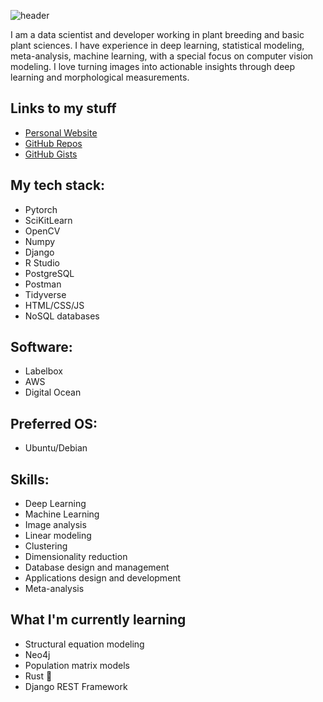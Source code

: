 ![header](https://capsule-render.vercel.app/api?type=blur&color=ebcb8b&height=300&section=header&text=Bo%20Meyering&fontSize=90&fontColor=EBF4FF)

I am a data scientist and developer working in plant breeding and basic plant sciences. I have experience in deep learning, statistical modeling, meta-analysis, machine learning, with a special focus on computer vision modeling. I love turning images into actionable insights through deep learning and morphological measurements.

## Links to my stuff
- [Personal Website](https://bomeyering.me)
- [GitHub Repos](https://github.com/BoMeyering?tab=repositories)
- [GitHub Gists](https://gist.github.com/BoMeyering)

## My tech stack:
- Pytorch
- SciKitLearn
- OpenCV
- Numpy
- Django
- R Studio
- PostgreSQL
- Postman
- Tidyverse
- HTML/CSS/JS
- NoSQL databases

## Software:
- Labelbox
- AWS
- Digital Ocean

## Preferred OS:
- Ubuntu/Debian

## Skills:
- Deep Learning
- Machine Learning
- Image analysis
- Linear modeling
- Clustering
- Dimensionality reduction
- Database design and management
- Applications design and development
- Meta-analysis

## What I'm currently learning
- Structural equation modeling
- Neo4j
- Population matrix models
- Rust 🦀
- Django REST Framework
